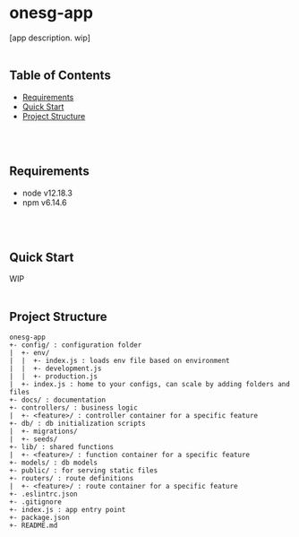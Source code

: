 # onesg-app
[app description. wip]
<br/>
<br/>

## Table of Contents
- [Requirements](#requirements)
- [Quick Start](#quick-start)
- [Project Structure](#project-structure)
<br/>
<br/>

## Requirements
- node v12.18.3
- npm v6.14.6
<br/>
<br/>

## Quick Start
WIP
<br/>
<br/>

## Project Structure
```
onesg-app
+- config/ : configuration folder
|  +- env/
|  |  +- index.js : loads env file based on environment
|  |  +- development.js
|  |  +- production.js
|  +- index.js : home to your configs, can scale by adding folders and files
+- docs/ : documentation
+- controllers/ : business logic
|  +- <feature>/ : controller container for a specific feature
+- db/ : db initialization scripts
|  +- migrations/
|  +- seeds/
+- lib/ : shared functions
|  +- <feature>/ : function container for a specific feature 
+- models/ : db models
+- public/ : for serving static files
+- routers/ : route definitions
|  +- <feature>/ : route container for a specific feature
+- .eslintrc.json
+- .gitignore
+- index.js : app entry point
+- package.json
+- README.md
```
<br/>
<br/>
